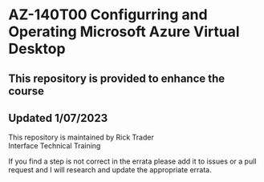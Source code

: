 # AZ-140T00 Configurring and Operating Microsoft Azure Virtual Desktop
 
## This repository is provided to enhance the course<br>
## Updated 1/07/2023<br>

This repository is maintained by Rick Trader<br>
Interface Technical Training<br>

If you find a step is not correct in the errata please add it to issues or a pull request and I will research and update the appropriate errata.<br>